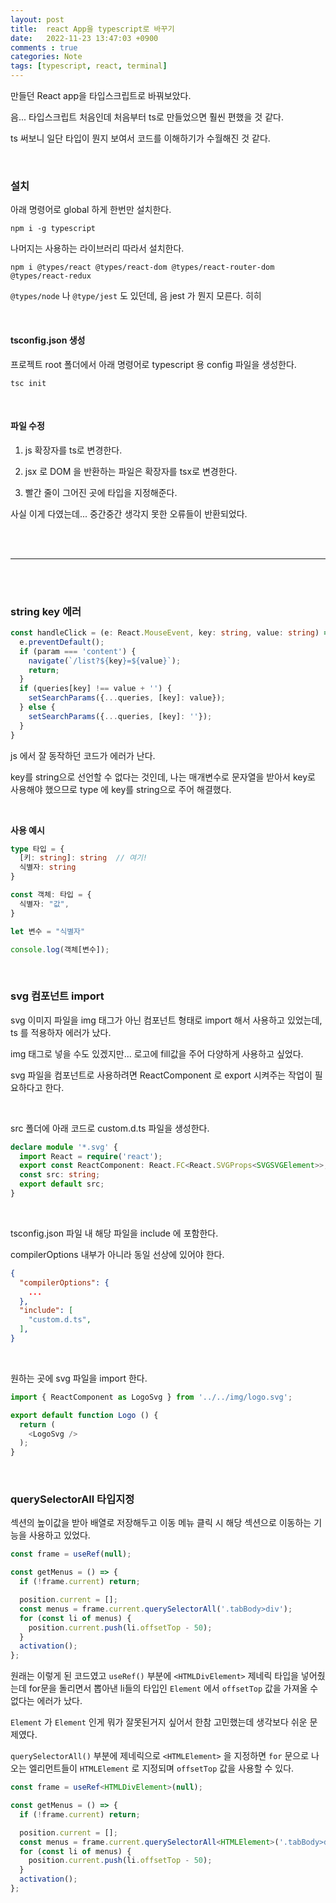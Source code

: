 ```yaml
---
layout: post
title:  react App을 typescript로 바꾸기
date:   2022-11-23 13:47:03 +0900
comments : true
categories: Note
tags: [typescript, react, terminal]
---
```


만들던 React app을 타입스크립트로 바꿔보았다.

음... 타입스크립트 처음인데 처음부터 ts로 만들었으면 훨씬 편했을 것 같다.

ts 써보니 일단 타입이 뭔지 보여서 코드를 이해하기가 수월해진 것 같다.

<br>

### 설치

아래 명령어로 global 하게 한번만 설치한다.

```terminal
npm i -g typescript
```

나머지는 사용하는 라이브러리 따라서 설치한다.

```terminal
npm i @types/react @types/react-dom @types/react-router-dom @types/react-redux
```

`@types/node` 나 `@type/jest` 도 있던데, 음 jest 가 뭔지 모른다. 히히

<br>

#### tsconfig.json 생성

프로젝트 root 폴더에서 아래 명령어로 typescript 용 config 파일을 생성한다.

```terminal
tsc init
```

<br>

#### 파일 수정

1. js 확장자를 ts로 변경한다.

2. jsx 로 DOM 을 반환하는 파일은 확장자를 tsx로 변경한다.

3. 빨간 줄이 그어진 곳에 타입을 지정해준다.

사실 이게 다였는데... 중간중간 생각지 못한 오류들이 반환되었다.

<br><br>
<hr>
<br><br>

### string key 에러

```typescript
const handleClick = (e: React.MouseEvent, key: string, value: string) => {
  e.preventDefault();
  if (param === 'content') {
    navigate(`/list?${key}=${value}`);
    return;
  }
  if (queries[key] !== value + '') {
    setSearchParams({...queries, [key]: value});
  } else {
    setSearchParams({...queries, [key]: ''});
  }
}
```

js 에서 잘 동작하던 코드가 에러가 난다.

key를 string으로 선언할 수 없다는 것인데, 나는 매개변수로 문자열을 받아서 key로 사용해야 했으므로 type 에 key를 string으로 주어 해결했다.

<br>

**사용 예시**

```typescript
type 타입 = {
  [키: string]: string  // 여기!
  식별자: string
}

const 객체: 타입 = {
  식별자: "값",
}

let 변수 = "식별자"

console.log(객체[변수]);
```

<br>

### svg 컴포넌트 import

svg 이미지 파일을 img 태그가 아닌 컴포넌트 형태로 import 해서 사용하고 있었는데, ts 를 적용하자 에러가 났다.

img 태그로 넣을 수도 있겠지만... 로고에 fill값을 주어 다양하게 사용하고 싶었다.

svg 파일을 컴포넌트로 사용하려면 ReactComponent 로 export 시켜주는 작업이 필요하다고 한다.

<br>

src 폴더에 아래 코드로 custom.d.ts 파일을 생성한다.

```typescript
declare module '*.svg' {
  import React = require('react');
  export const ReactComponent: React.FC<React.SVGProps<SVGSVGElement>>;
  const src: string;
  export default src;
}
```

<br>

tsconfig.json 파일 내 해당 파일을 include 에 포함한다.

compilerOptions 내부가 아니라 동일 선상에 있어야 한다.

```json
{
  "compilerOptions": {
    ...
  },
  "include": [
    "custom.d.ts",
  ],
}
```

<br>

원하는 곳에 svg 파일을 import 한다.

```typescript
import { ReactComponent as LogoSvg } from '../../img/logo.svg';

export default function Logo () {
  return (
    <LogoSvg />
  );
}
```

<br>

### querySelectorAll 타입지정

섹션의 높이값을 받아 배열로 저장해두고 이동 메뉴 클릭 시 해당 섹션으로 이동하는 기능을 사용하고 있었다.

```javascript
const frame = useRef(null);

const getMenus = () => {
  if (!frame.current) return;

  position.current = [];
  const menus = frame.current.querySelectorAll('.tabBody>div');
  for (const li of menus) {
    position.current.push(li.offsetTop - 50);
  }
  activation();
};
```

원래는 이렇게 된 코드였고 `useRef()` 부분에 `<HTMLDivElement>` 제네릭 타입을 넣어줬는데 for문을 돌리면서 뽑아낸 li들의 타입인 `Element` 에서 `offsetTop` 값을 가져올 수 없다는 에러가 났다.

`Element` 가 `Element` 인게 뭐가 잘못된거지 싶어서 한참 고민했는데 생각보다 쉬운 문제였다.

`querySelectorAll()` 부분에 제네릭으로 `<HTMLElement>` 을 지정하면 `for` 문으로 나오는 엘리먼트들이 `HTMLElement` 로 지정되며 `offsetTop` 값을 사용할 수 있다.

```typescript
const frame = useRef<HTMLDivElement>(null);

const getMenus = () => {
  if (!frame.current) return;

  position.current = [];
  const menus = frame.current.querySelectorAll<HTMLElement>('.tabBody>div');
  for (const li of menus) {
    position.current.push(li.offsetTop - 50);
  }
  activation();
};
```

<br>

